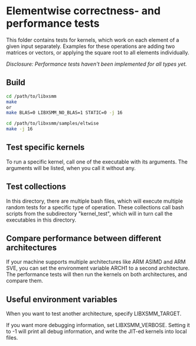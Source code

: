 # Elementwise correctness- and performance tests

This folder contains tests for kernels, which work on each element of a given input separately. Examples for these operations are adding two matrices or vectors, or applying the square root to all elements individually.

*Disclosure: Performance tests haven't been implemented for all types yet.*

## Build

```bash
cd /path/to/libxsmm
make
or
make BLAS=0 LIBXSMM_NO_BLAS=1 STATIC=0 -j 16

cd /path/to/libxsmm/samples/eltwise
make -j 16
```

## Test specific kernels

To run a specific kernel, call one of the executable with its arguments. The arguments will be listed, when you call it without any.

## Test collections

In this directory, there are multiple bash files, which will execute multiple random tests for a specific type of operation.
These collections call bash scripts from the subdirectory "kernel_test", which will in turn call the executables in this directory.

## Compare performance between different architectures

If your machine supports multiple architectures like ARM ASIMD and ARM SVE, you can set the environment variable ARCH1 to a second architecture. The performance tests will then run the kernels on both architectures, and compare them.

## Useful environment variables

When you want to test another architecture, specify LIBXSMM_TARGET.

If you want more debugging information, set LIBXSMM_VERBOSE. Setting it to -1 will print all debug information, and write the JIT-ed kernels into local files.